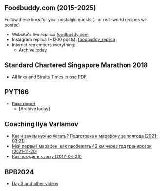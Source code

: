 ## Foodbuddy.com (2015-2025)

Follow these links for your nostalgic quests (...or real-world recipes we posted)

* Website's live replica: [foodbuddy.com](https://foodbuddycom.github.io/)
* Instagram replica (~1200 posts): [foodbuddy_replica](https://foodbuddycom.github.io/foodbuddy_replica/index.html)
* Internet remembers everything:
  * [Archive.today](https://archive.ph/Sf4dH)

## Standard Chartered Singapore Marathon 2018

* All links and Straits Times [in one PDF](https://foodbuddycom.github.io/2018_scsm.pdf)

## PYT166

* [Race report](https://ultrarunningcommunity.com/13-report/1427-arseny-s-2nd-place-in-pyt166-thailand-100-miler)
  * [Archive.today]
 
## Coaching Ilya Varlamov

* [
Как и зачем нужно бегать? Подготовка к марафону за полгода (2021-03-21)](https://www.youtube.com/watch?v=8Y_Ebqx3g-E)
* [Мой первый марафон: как пробежать 42 км через год тренировок (2021-11-20)](https://youtu.be/hhLtGhhBaqE?t=1291)
*  [Как похудеть к лету (2017-04-28)](https://www.youtube.com/watch?v=bai7BOoiWCs)

## BPB2024

* [Day 3 and other videos](https://www.youtube.com/watch?v=G_J1T8mDkB0&list=PL-rHe0SsXTz3rBkVJNzL_62Eq26B_xT0z&index=3)
